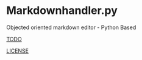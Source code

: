 # Markdownhandler.py
Objected oriented markdown editor - Python Based

[TODO](https://github.com/DPS0340/Markdownhandler.py/blob/master/TODO.md)

[LICENSE](https://github.com/DPS0340/Markdownhandler.py/blob/master/LICENSE)
